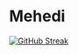 # Mehedi

[![GitHub Streak](https://github-readme-streak-stats.herokuapp.com?user=mmehedihasan05&theme=tokyonight&hide_border=true&mode=weekly)](https://git.io/streak-stats)
